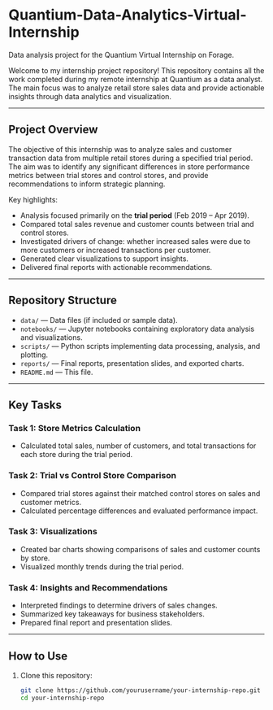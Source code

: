 # Quantium-Data-Analytics-Virtual-Internship
Data analysis project for the Quantium Virtual Internship on Forage.

Welcome to my internship project repository! This repository contains all the work completed during my remote internship at Quantium as a data analyst. The main focus was to analyze retail store sales data and provide actionable insights through data analytics and visualization.

---

## Project Overview

The objective of this internship was to analyze sales and customer transaction data from multiple retail stores during a specified trial period. The aim was to identify any significant differences in store performance metrics between trial stores and control stores, and provide recommendations to inform strategic planning.

Key highlights:
- Analysis focused primarily on the **trial period** (Feb 2019 – Apr 2019).
- Compared total sales revenue and customer counts between trial and control stores.
- Investigated drivers of change: whether increased sales were due to more customers or increased transactions per customer.
- Generated clear visualizations to support insights.
- Delivered final reports with actionable recommendations.

---

## Repository Structure

- `data/` — Data files (if included or sample data).
- `notebooks/` — Jupyter notebooks containing exploratory data analysis and visualizations.
- `scripts/` — Python scripts implementing data processing, analysis, and plotting.
- `reports/` — Final reports, presentation slides, and exported charts.
- `README.md` — This file.

---

## Key Tasks

### Task 1: Store Metrics Calculation
- Calculated total sales, number of customers, and total transactions for each store during the trial period.

### Task 2: Trial vs Control Store Comparison
- Compared trial stores against their matched control stores on sales and customer metrics.
- Calculated percentage differences and evaluated performance impact.

### Task 3: Visualizations
- Created bar charts showing comparisons of sales and customer counts by store.
- Visualized monthly trends during the trial period.

### Task 4: Insights and Recommendations
- Interpreted findings to determine drivers of sales changes.
- Summarized key takeaways for business stakeholders.
- Prepared final report and presentation slides.

---

## How to Use

1. Clone this repository:
   ```bash
   git clone https://github.com/yourusername/your-internship-repo.git
   cd your-internship-repo

